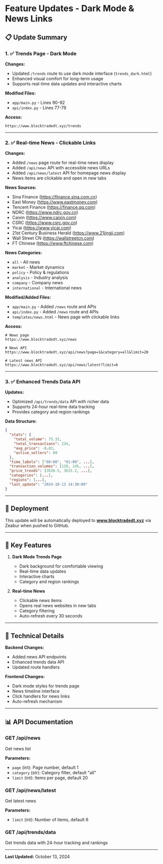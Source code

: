 # Feature Updates - Dark Mode & News Links

## 📋 Update Summary

### 1. ✅ Trends Page - Dark Mode

**Changes:**
- Updated `/trends` route to use dark mode interface (`trends_dark.html`)
- Enhanced visual comfort for long-term usage
- Supports real-time data updates and interactive charts

**Modified Files:**
- `app/main.py` - Lines 90-92
- `api/index.py` - Lines 77-79

**Access:**
```
https://www.blocktradedt.xyz/trends
```

---

### 2. ✅ Real-time News - Clickable Links

**Changes:**
- Added `/news` page route for real-time news display
- Added `/api/news` API with accessible news URLs
- Added `/api/news/latest` API for homepage news display
- News items are clickable and open in new tabs

**News Sources:**
- Sina Finance (https://finance.sina.com.cn)
- East Money (https://www.eastmoney.com)
- Tencent Finance (https://finance.qq.com)
- NDRC (https://www.ndrc.gov.cn)
- Caixin (https://www.caixin.com)
- CSRC (https://www.csrc.gov.cn)
- Yicai (https://www.yicai.com)
- 21st Century Business Herald (https://www.21jingji.com)
- Wall Street CN (https://wallstreetcn.com)
- FT Chinese (https://www.ftchinese.com)

**News Categories:**
- `all` - All news
- `market` - Market dynamics
- `policy` - Policy & regulations
- `analysis` - Industry analysis
- `company` - Company news
- `international` - International news

**Modified/Added Files:**
- `app/main.py` - Added `/news` route and APIs
- `api/index.py` - Added `/news` route and APIs
- `templates/news.html` - News page with clickable links

**Access:**
```
# News page
https://www.blocktradedt.xyz/news

# News API
https://www.blocktradedt.xyz/api/news?page=1&category=all&limit=20

# Latest news API
https://www.blocktradedt.xyz/api/news/latest?limit=6
```

---

### 3. ✅ Enhanced Trends Data API

**Updates:**
- Optimized `/api/trends/data` API with richer data
- Supports 24-hour real-time data tracking
- Provides category and region rankings

**Data Structure:**
```json
{
  "stats": {
    "total_volume": 75.32,
    "total_transactions": 234,
    "avg_price": -0.82,
    "active_sellers": 89
  },
  "time_labels": ["00:00", "01:00", ...],
  "transaction_volumes": [120, 145, ...],
  "price_trends": [3620.5, 3615.2, ...],
  "categories": [...],
  "regions": [...],
  "last_update": "2024-10-13 14:30:00"
}
```

---

## 🚀 Deployment

This update will be automatically deployed to **www.blocktradedt.xyz** via Zeabur when pushed to GitHub.

---

## 📝 Key Features

1. **Dark Mode Trends Page**
   - Dark background for comfortable viewing
   - Real-time data updates
   - Interactive charts
   - Category and region rankings

2. **Real-time News**
   - Clickable news items
   - Opens real news websites in new tabs
   - Category filtering
   - Auto-refresh every 30 seconds

---

## 🔧 Technical Details

**Backend Changes:**
- Added news API endpoints
- Enhanced trends data API
- Updated route handlers

**Frontend Changes:**
- Dark mode styles for trends page
- News timeline interface
- Click handlers for news links
- Auto-refresh mechanism

---

## 📊 API Documentation

### GET /api/news
Get news list

**Parameters:**
- `page` (int): Page number, default 1
- `category` (str): Category filter, default "all"
- `limit` (int): Items per page, default 20

### GET /api/news/latest
Get latest news

**Parameters:**
- `limit` (int): Number of items, default 6

### GET /api/trends/data
Get trends data with 24-hour tracking and rankings

---

**Last Updated:** October 13, 2024














